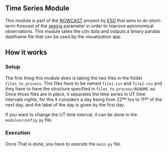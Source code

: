 ## Time Series Module
This module is part of the [NOWCAST](https://github.com/tomasrojasc/NOWCAST) proyect by [ESO](https://www.eso.org) that aims to do short-term-forecast of the [seeing](https://en.wikipedia.org/wiki/Astronomical_seeing) parameter in order to improve astronomical observations. This module takes the cdv data and outputs a binary pandas dataframe file that can be used by the visualization app.


## How it works

### Setup
The first thing this module does is taking the two files in the folder ``files_to_process``. This files have to be named ``file1.csv`` and ``file2.csv`` and they have to have the structure specified in ``files_to_process/README.md``. Once those files are in place, it separates the time series in UT time intervals nights, for this it considers a day being from 22ºº hrs to 11ºº of the next day, and the label of the day is given by the first day.

If you want to change the UT time interval, it can be done in the ``modules/config.py`` file.

### Execution

Once That is done, you have to execute the ``main.py`` file.
